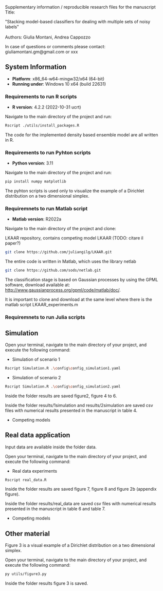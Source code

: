 Supplementary information / reproducible research files for the manuscript Title:

"Stacking model-based classifiers for dealing with multiple sets of noisy labels"\
\
Authors: Giulia Montani, Andrea Cappozzo

In case of questions or comments please contact: giuliamontani.gm\@gmail.com or xxx

## System Information

-   **Platform**: x86_64-w64-mingw32/x64 (64-bit)
-   **Running under**: Windows 10 x64 (build 22631)

### Requirements to run R scripts

-   **R version**: 4.2.2 (2022-10-31 ucrt)

Navigate to the main directory of the project and run:

``` bash
Rscript ./utils/install_packages.R
```

The code for the implemented density based ensemble model are all written in R.

### Requirements to run Pyhton scripts

-   **Python version**: 3.11

Navigate to the main directory of the project and run:

``` bash
pip install numpy matplotlib
```

The pyhton scripts is used only to visualize the example of a Dirichlet distribution on a two dimensional simplex.

### Requiremnets to run Matlab script

-   **Matlab version**: R2022a

Navigate to the main directory of the project and clone:

LKAAR repository, contains competing model LKAAR (TODO: citare il paper?)

``` bash
git clone https://github.com/juliangilg/LKAAR.git
```

The entire code is written in Matlab, which uses the library netlab

``` bash
git clone https://github.com/sods/netlab.git
```

The classification stage is based on Gaussian processes by using the GPML software, download available at: <http://www.gaussianprocess.org/gpml/code/matlab/doc/>.

It is important to clone and download at the same level where there is the matlab script LKAAR_experiments.m

### Requiremnets to run Julia scripts

## Simulation

Open your terminal, navigate to the main directory of your project, and execute the following command:

-   Simulation of scenario 1

``` bash
Rscript Simulation.R .\config\config_simulation1.yaml
```

-   Simulation of scenario 2

``` bash
Rscript Simulation.R .\config\config_simulation2.yaml
```

Inside the folder results are saved figure2, figure 4 to 6.

Inside the folder results/1simulation and results/2simulation are saved csv files with numerical results presented in the manuscript in table 4.

-   Competing models

## Real data application

Input data are available inside the folder data.

Open your terminal, navigate to the main directory of your project, and execute the following command:

-   Real data experiments

``` bash
Rscript real_data.R
```

Inside the folder results are saved figure 7, figure 8 and figure 2b (appendix figure).

Inside the folder results/real_data are saved csv files with numerical results presented in the manuscript in table 6 and table 7.

-   Competing models

## Other material

Figure 3 is a visual example of a Dirichlet distribution on a two dimensional simplex.

Open your terminal, navigate to the main directory of your project, and execute the following command:

``` bash
py utils/figure3.py
```

Inside the folder results figure 3 is saved.
